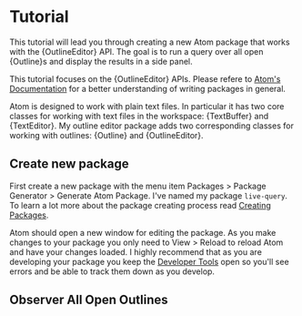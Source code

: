 # Tutorial

This tutorial will lead you through creating a new Atom package that works
with the {OutlineEditor} API. The goal is to run a query over all open
{Outline}s and display the results in a side panel.

This tutorial focuses on the {OutlineEditor} APIs. Please refere to [Atom's
Documentation](https://atom.io/docs/latest/) for a better understanding of
writing packages in general.

Atom is designed to work with plain text files. In particular it has two core
classes for working with text files in the workspace: {TextBuffer} and
{TextEditor}. My outline editor package adds two corresponding classes for
working with outlines: {Outline} and {OutlineEditor}.

## Create new package

First create a new package with the menu item Packages > Package Generator >
Generate Atom Package. I've named my package `live-query`. To learn a lot more
about the package creating process read [Creating
Packages](https://atom.io/docs/latest/creating-a-package).

Atom should open a new window for editing the package. As you make changes to
your package you only need to View > Reload to reload Atom and have your
changes loaded. I highly recommend that as you are developing your package you
keep the [Developer Tools](https://developer.chrome.com/devtools) open so
you'll see errors and be able to track them down as you develop.

## Observer All Open Outlines

